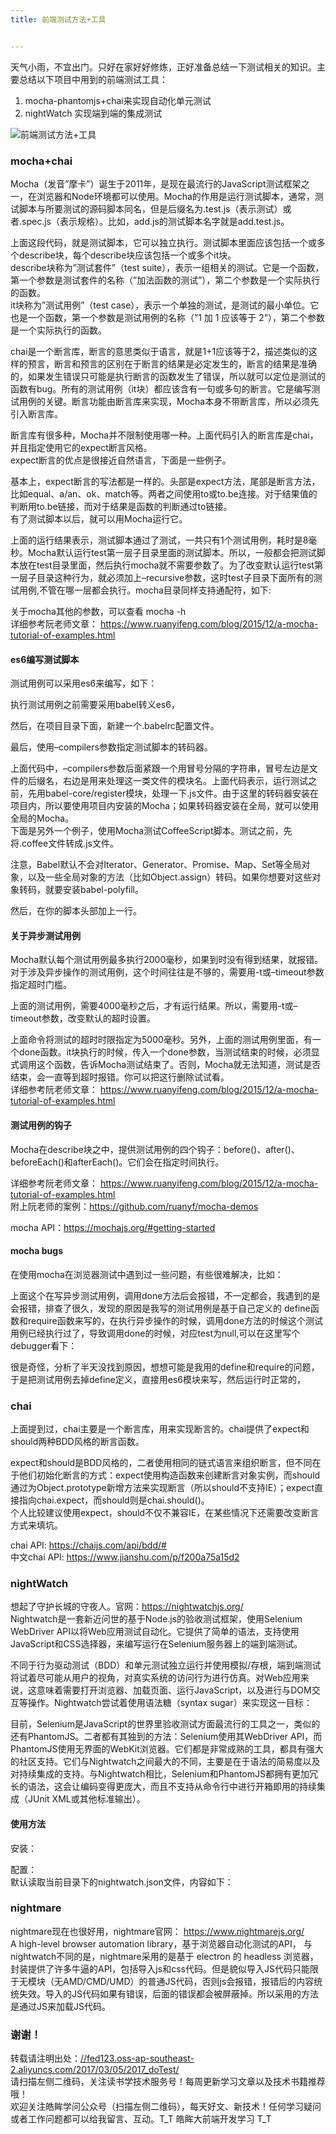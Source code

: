 ```yaml
---
title: 前端测试方法+工具


---
```

天气小雨，不宜出门。只好在家好好修炼，正好准备总结一下测试相关的知识。主要总结以下项目中用到的前端测试工具：

  1. mocha-phantomjs+chai来实现自动化单元测试
  2. nightWatch 实现端到端的集成测试

<a></a>

![前端测试方法+工具][1]

### [][2]mocha+chai

Mocha（发音”摩卡”）诞生于2011年，是现在最流行的JavaScript测试框架之一，在浏览器和Node环境都可以使用。Mocha的作用是运行测试脚本，通常，测试脚本与所要测试的源码脚本同名，但是后缀名为.test.js（表示测试）或者.spec.js（表示规格）。比如，add.js的测试脚本名字就是add.test.js。

上面这段代码，就是测试脚本，它可以独立执行。测试脚本里面应该包括一个或多个describe块，每个describe块应该包括一个或多个it块。  
describe块称为”测试套件”（test suite），表示一组相关的测试。它是一个函数，第一个参数是测试套件的名称（”加法函数的测试”），第二个参数是一个实际执行的函数。  
it块称为”测试用例”（test case），表示一个单独的测试，是测试的最小单位。它也是一个函数，第一个参数是测试用例的名称（”1 加 1 应该等于 2”），第二个参数是一个实际执行的函数。

chai是一个断言库，断言的意思类似于语言，就是1+1应该等于2，描述类似的这样的预言，断言和预言的区别在于断言的结果是必定发生的，断言的结果是准确的，如果发生错误只可能是执行断言的函数发生了错误，所以就可以定位是测试的函数有bug。所有的测试用例（it块）都应该含有一句或多句的断言。它是编写测试用例的关键。断言功能由断言库来实现，Mocha本身不带断言库，所以必须先引入断言库。

断言库有很多种，Mocha并不限制使用哪一种。上面代码引入的断言库是chai，并且指定使用它的expect断言风格。  
expect断言的优点是很接近自然语言，下面是一些例子。

基本上，expect断言的写法都是一样的。头部是expect方法，尾部是断言方法，比如equal、a/an、ok、match等。两者之间使用to或to.be连接。对于结果值的判断用to.be链接，而对于结果是函数的判断通过to链接。  
有了测试脚本以后，就可以用Mocha运行它。

上面的运行结果表示，测试脚本通过了测试，一共只有1个测试用例，耗时是8毫秒。Mocha默认运行test第一层子目录里面的测试脚本。所以，一般都会把测试脚本放在test目录里面，然后执行mocha就不需要参数了。为了改变默认运行test第一层子目录这种行为，就必须加上–recursive参数，这时test子目录下面所有的测试用例,不管在哪一层都会执行。mocha目录同样支持通配符，如下:

关于mocha其他的参数，可以查看 mocha -h  
详细参考阮老师文章： <a href="https://www.ruanyifeng.com/blog/2015/12/a-mocha-tutorial-of-examples.html" target="_blank" rel="external">https://www.ruanyifeng.com/blog/2015/12/a-mocha-tutorial-of-examples.html</a>

#### [][3]es6编写测试脚本

测试用例可以采用es6来编写，如下：

执行测试用例之前需要采用babel转义es6，

然后，在项目目录下面，新建一个.babelrc配置文件。

最后，使用–compilers参数指定测试脚本的转码器。

上面代码中，–compilers参数后面紧跟一个用冒号分隔的字符串，冒号左边是文件的后缀名，右边是用来处理这一类文件的模块名。上面代码表示，运行测试之前，先用babel-core/register模块，处理一下.js文件。由于这里的转码器安装在项目内，所以要使用项目内安装的Mocha；如果转码器安装在全局，就可以使用全局的Mocha。  
下面是另外一个例子，使用Mocha测试CoffeeScript脚本。测试之前，先将.coffee文件转成.js文件。

注意，Babel默认不会对Iterator、Generator、Promise、Map、Set等全局对象，以及一些全局对象的方法（比如Object.assign）转码。如果你想要对这些对象转码，就要安装babel-polyfill。

然后，在你的脚本头部加上一行。

#### [][4]关于异步测试用例

Mocha默认每个测试用例最多执行2000毫秒，如果到时没有得到结果，就报错。对于涉及异步操作的测试用例，这个时间往往是不够的，需要用-t或–timeout参数指定超时门槛。

上面的测试用例，需要4000毫秒之后，才有运行结果。所以，需要用-t或–timeout参数，改变默认的超时设置。

上面命令将测试的超时时限指定为5000毫秒。另外，上面的测试用例里面，有一个done函数。it块执行的时候，传入一个done参数，当测试结束的时候，必须显式调用这个函数，告诉Mocha测试结束了。否则，Mocha就无法知道，测试是否结束，会一直等到超时报错。你可以把这行删除试试看。  
详细参考阮老师文章： <a href="https://www.ruanyifeng.com/blog/2015/12/a-mocha-tutorial-of-examples.html" target="_blank" rel="external">https://www.ruanyifeng.com/blog/2015/12/a-mocha-tutorial-of-examples.html</a>

#### [][5]测试用例的钩子

Mocha在describe块之中，提供测试用例的四个钩子：before()、after()、beforeEach()和afterEach()。它们会在指定时间执行。

详细参考阮老师文章： <a href="https://www.ruanyifeng.com/blog/2015/12/a-mocha-tutorial-of-examples.html" target="_blank" rel="external">https://www.ruanyifeng.com/blog/2015/12/a-mocha-tutorial-of-examples.html</a>  
附上阮老师的案例：<a href="https://github.com/ruanyf/mocha-demos" target="_blank" rel="external">https://github.com/ruanyf/mocha-demos</a>

mocha API：<a href="https://mochajs.org/#getting-started" target="_blank" rel="external">https://mochajs.org/#getting-started</a>

#### [][6]mocha bugs

在使用mocha在浏览器测试中遇到过一些问题，有些很难解决，比如：

上面这个在写异步测试用例，调用done方法后会报错，不一定都会，我遇到的是会报错，排查了很久，发现的原因是我写的测试用例是基于自己定义的 define函数和require函数来写的，在执行异步操作的时候，调用done方法的时候这个测试用例已经执行过了，导致调用done的时候，对应test为null,可以在这里写个debugger看下：

很是奇怪，分析了半天没找到原因，想想可能是我用的define和require的问题，于是把测试用例去掉define定义，直接用es6模块来写，然后运行时正常的，

### [][7]chai

上面提到过，chai主要是一个断言库，用来实现断言的。chai提供了expect和should两种BDD风格的断言函数。

expect和should是BDD风格的，二者使用相同的链式语言来组织断言，但不同在于他们初始化断言的方式：expect使用构造函数来创建断言对象实例，而should通过为Object.prototype新增方法来实现断言（所以should不支持IE）；expect直接指向chai.expect，而should则是chai.should()。  
个人比较建议使用expect，should不仅不兼容IE，在某些情况下还需要改变断言方式来填坑。

chai API: <a href="https://chaijs.com/api/bdd/#" target="_blank" rel="external">https://chaijs.com/api/bdd/#</a>  
中文chai API: <a href="https://www.jianshu.com/p/f200a75a15d2" target="_blank" rel="external">https://www.jianshu.com/p/f200a75a15d2</a>

### [][8]nightWatch

想起了守护长城的守夜人。官网：<a href="https://nightwatchjs.org/" target="_blank" rel="external">https://nightwatchjs.org/</a>  
Nightwatch是一套新近问世的基于Node.js的验收测试框架，使用Selenium WebDriver API以将Web应用测试自动化。它提供了简单的语法，支持使用JavaScript和CSS选择器，来编写运行在Selenium服务器上的端到端测试。

不同于行为驱动测试（BDD）和单元测试独立运行并使用模拟/存根，端到端测试将试着尽可能从用户的视角，对真实系统的访问行为进行仿真。对Web应用来说，这意味着需要打开浏览器、加载页面、运行JavaScript，以及进行与DOM交互等操作。Nightwatch尝试着使用语法糖（syntax sugar）来实现这一目标：

目前，Selenium是JavaScript的世界里验收测试方面最流行的工具之一，类似的还有PhantomJS。二者都有其独到的方法：Selenium使用其WebDriver API，而PhantomJS使用无界面的WebKit浏览器。它们都是非常成熟的工具，都具有强大的社区支持。它们与Nightwatch之间最大的不同，主要是在于语法的简易度以及对持续集成的支持。与Nightwatch相比，Selenium和PhantomJS都拥有更加冗长的语法，这会让编码变得更庞大，而且不支持从命令行中进行开箱即用的持续集成（JUnit XML或其他标准输出）。

#### [][9]使用方法

安装：

配置：  
默认读取当前目录下的nightwatch.json文件，内容如下：

### [][10]nightmare

nightmare现在也很好用，nightmare官网： <a href="https://www.nightmarejs.org/" target="_blank" rel="external">https://www.nightmarejs.org/</a>  
A high-level browser automation library，基于浏览器自动化测试的API， 与nightwatch不同的是，nightmare采用的是基于 electron 的 headless 浏览器，封装提供了许多牛逼的API，包括导入js和css代码。但是貌似导入JS代码只能限于无模块（无AMD/CMD/UMD）的普通JS代码，否则js会报错，报错后的内容统统失效。导入的JS代码如果有错误，后面的错误都会被屏蔽掉。所以采用的方法是通过JS来加载JS代码。

### [][11]谢谢！

转载请注明出处：<a href="//fed123.oss-ap-southeast-2.aliyuncs.com/2017/03/05/2017_doTest/" target="_blank" rel="external">//fed123.oss-ap-southeast-2.aliyuncs.com/2017/03/05/2017_doTest/</a>  
请扫描左侧二维码，关注读书学技术服务号！每周更新学习文章以及技术书籍推荐哦！  
欢迎关注皓眸学问公众号（扫描左侧二维码），每天好文、新技术！任何学习疑问或者工作问题都可以给我留言、互动。T\_T 皓眸大前端开发学习 T\_T

 [1]: //fed123.oss-ap-southeast-2.aliyuncs.com/wp-content/uploads/2017/08/autoTest3.png
 [2]: //fed123.oss-ap-southeast-2.aliyuncs.com/2017/03/05/2017_doTest/#mocha-chai "mocha+chai"
 [3]: //fed123.oss-ap-southeast-2.aliyuncs.com/2017/03/05/2017_doTest/#es6编写测试脚本 "es6编写测试脚本"
 [4]: //fed123.oss-ap-southeast-2.aliyuncs.com/2017/03/05/2017_doTest/#关于异步测试用例 "关于异步测试用例"
 [5]: //fed123.oss-ap-southeast-2.aliyuncs.com/2017/03/05/2017_doTest/#测试用例的钩子 "测试用例的钩子"
 [6]: //fed123.oss-ap-southeast-2.aliyuncs.com/2017/03/05/2017_doTest/#mocha-bugs "mocha bugs"
 [7]: //fed123.oss-ap-southeast-2.aliyuncs.com/2017/03/05/2017_doTest/#chai "chai"
 [8]: //fed123.oss-ap-southeast-2.aliyuncs.com/2017/03/05/2017_doTest/#nightWatch "nightWatch"
 [9]: //fed123.oss-ap-southeast-2.aliyuncs.com/2017/03/05/2017_doTest/#使用方法 "使用方法"
 [10]: //fed123.oss-ap-southeast-2.aliyuncs.com/2017/03/05/2017_doTest/#nightmare "nightmare"
 [11]: //fed123.oss-ap-southeast-2.aliyuncs.com/2017/03/05/2017_doTest/#谢谢！ "谢谢！"
